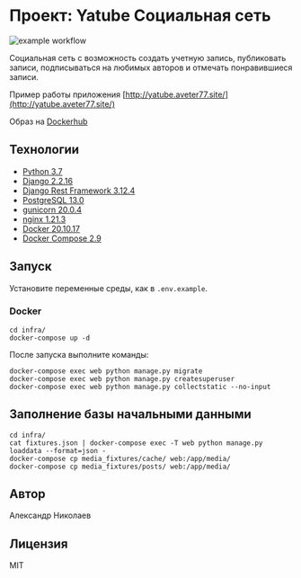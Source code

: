 # Проект: Yatube Cоциальная сеть 

![example workflow](https://github.com/aVeter77/hw05_final/actions/workflows/main.yml/badge.svg)

Социальная сеть с возможность создать учетную запись, публиковать записи, подписываться на любимых авторов и отмечать понравившиеся записи.

Пример работы приложения [http://yatube.aveter77.site/](http://yatube.aveter77.site/)

Образ на [Dockerhub](https://hub.docker.com/r/aveter77/yatube/tags)

## Технологии
- [Python 3.7](https://www.python.org/)
- [Django 2.2.16](https://www.djangoproject.com/)
- [Django Rest Framework 3.12.4](https://www.django-rest-framework.org/)
- [PostgreSQL 13.0](https://www.postgresql.org/)
- [gunicorn 20.0.4](https://pypi.org/project/)
- [nginx 1.21.3](https://nginx.org/ru/)
- [Docker 20.10.17](https://www.docker.com/)
- [Docker Compose 2.9](https://docs.docker.com/compose/)

## Запуск

Установите переменные среды, как в `.env.example`.
### Docker
```
cd infra/
docker-compose up -d
```
После запуска выполните команды:
```
docker-compose exec web python manage.py migrate
docker-compose exec web python manage.py createsuperuser
docker-compose exec web python manage.py collectstatic --no-input 
```

## Заполнение базы начальными данными
```
cd infra/
cat fixtures.json | docker-compose exec -T web python manage.py loaddata --format=json -
docker-compose cp media_fixtures/cache/ web:/app/media/
docker-compose cp media_fixtures/posts/ web:/app/media/
```

## Автор
Александр Николаев

## Лицензия
MIT
